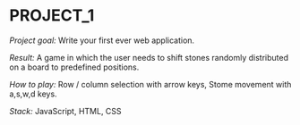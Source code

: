 # PROJECT_1

_Project goal:_ Write your first ever web application. 

*Result:* A game in which the user needs to shift stones randomly distributed on a board to predefined positions. 

*How to play:* Row / column selection with arrow keys, Stome movement with a,s,w,d keys. 

*Stack:* JavaScript, HTML, CSS
